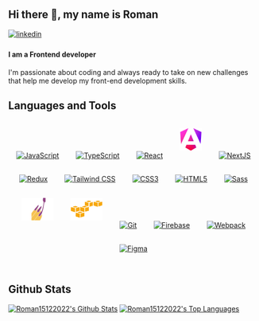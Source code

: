 ## Hi there 👋, my name is Roman

<a href="https://www.linkedin.com/in/roman-malyi-2392a0295/?locale=ru_RU" target="_blank">
<img src=https://img.shields.io/badge/linkedin-%231E77B5.svg?&style=for-the-badge&logo=linkedin&logoColor=white alt=linkedin style="margin-bottom: 5px;" />
</a>

#### I am a Frontend developer
I'm passionate about coding and always ready to take
on new challenges that help me develop my front-end development skills.

## Languages and Tools  
<div align="center">  
<a href="https://www.javascript.com/" target="_blank"><img style="margin: 15px" src="https://profilinator.rishav.dev/skills-assets/javascript-original.svg" alt="JavaScript" height="45" /></a>  
<a href="https://www.typescriptlang.org/" target="_blank"><img style="margin: 15px" src="https://profilinator.rishav.dev/skills-assets/typescript-original.svg" alt="TypeScript" height="45" /></a>  
<a href="https://reactjs.org/" target="_blank"><img style="margin: 15px" src="https://profilinator.rishav.dev/skills-assets/react-original-wordmark.svg" alt="React" height="45" /></a>  
<a href="https://angular.io/start" target="_blank"><img style="margin: 15px" src="https://github.com/devicons/devicon/blob/master/icons/angular/angular-original.svg" alt="Angular" height="45" /></a> 
<a href="https://nextjs.org/" target="_blank"><img style="margin: 15px" src="https://profilinator.rishav.dev/skills-assets/nextjs.png" alt="NextJS" height="45" /></a>  
<a href="https://redux.js.org/" target="_blank"><img style="margin: 15px" src="https://profilinator.rishav.dev/skills-assets/redux-original.svg" alt="Redux" height="45" /></a>  
<a href="https://www.tailwindcss.com/" target="_blank"><img style="margin: 15px" src="https://profilinator.rishav.dev/skills-assets/tailwindcss.svg" alt="Tailwind CSS" height="45" /></a> 
<a href="https://www.w3schools.com/css/" target="_blank"><img style="margin: 15px" src="https://profilinator.rishav.dev/skills-assets/css3-original-wordmark.svg" alt="CSS3" height="45" /></a>  
<a href="https://en.wikipedia.org/wiki/HTML5" target="_blank"><img style="margin: 15px" src="https://profilinator.rishav.dev/skills-assets/html5-original-wordmark.svg" alt="HTML5" height="45" /></a>  
<a href="https://sass-lang.com/" target="_blank"><img style="margin: 15px" src="https://profilinator.rishav.dev/skills-assets/sass-original.svg" alt="Sass" height="45" /></a>  
<a href="https://styled-components.com/" target="_blank"><img style="margin: 15px" src="icons/styled-components.svg" alt="Styled Components" height="45" width="65" /></a>
<a href="https://aws.amazon.com/ru/" target="_blank"><img style="margin: 15px" src="icons/aws.svg" alt="AWS" height="45" width="65" /></a>    
<a href="https://github.com/" target="_blank"><img style="margin: 15px" src="https://profilinator.rishav.dev/skills-assets/git-scm-icon.svg" alt="Git" height="45" /></a>  
<a href="https://firebase.google.com/" target="_blank"><img style="margin: 15px" src="https://profilinator.rishav.dev/skills-assets/firebase.png" alt="Firebase" height="45" /></a>   
<a href="https://webpack.js.org/" target="_blank"><img style="margin: 15px" src="https://profilinator.rishav.dev/skills-assets/webpack-original.svg" alt="Webpack" height="45" /></a>  
<a href="https://www.figma.com/" target="_blank"><img style="margin: 15px" src="https://profilinator.rishav.dev/skills-assets/figma-icon.svg" alt="Figma" height="45" /></a>  
</div>  

<br/>  

## Github Stats  
<a href="https://github.com/anuraghazra/github-readme-stats"><img alt="Roman15122022's Github Stats" src="https://github-readme-stats.vercel.app/api?username=Roman15122022&theme=nord&hide_border=true&count_private=true" height="200px"/></a>
<a href="https://github.com/anuraghazra/github-readme-stats"><img alt="Roman15122022's Top Languages" src="https://github-readme-stats.vercel.app/api/top-langs/?username=Roman15122022&theme=nord&layout=compact&hide_border=true&count_private=true" height="200px"/></a>
<br/>

